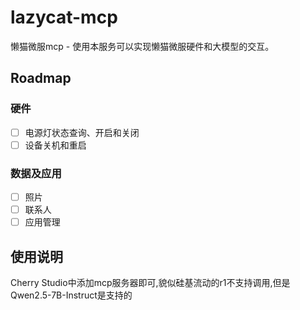 # lazycat-mcp
懒猫微服mcp - 使用本服务可以实现懒猫微服硬件和大模型的交互。

## Roadmap
### 硬件
- [ ] 电源灯状态查询、开启和关闭
- [ ] 设备关机和重启
### 数据及应用
- [ ] 照片
- [ ] 联系人
- [ ] 应用管理
## 使用说明
 Cherry Studio中添加mcp服务器即可,貌似硅基流动的r1不支持调用,但是Qwen2.5-7B-Instruct是支持的

